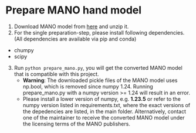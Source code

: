 # Prepare MANO hand model

1. Download MANO model from [here](https://mano.is.tue.mpg.de/) and unzip it.
2. For the single preparation-step, please install following dependencies. (All dependencies are available via pip and conda)

- chumpy
- scipy

3. Run `python prepare_mano.py`, you will get the converted MANO model that is compatible with this project.
    - **Warning**: The downloaded pickle files of the MANO model uses np.bool, which is removed since numpy 1.24.
Running prepare_mano.py with a numpy version >= 1.24 will result in an error.
    - Please install a lower version of numpy, e.g. **1.23.5** or refer to the numpy version listed in requirements.txt, where the exact versions of the depedencies are listed, in the main folder.
Alternatively, contact one of the maintainer to receive the converted MANO model under the licensing terms of the MANO publishers.
